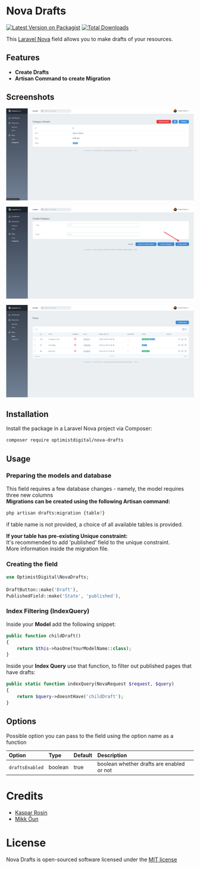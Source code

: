 # Nova Drafts

[![Latest Version on Packagist](https://img.shields.io/packagist/v/optimistdigital/nova-drafts.svg?style=flat-square)](https://packagist.org/packages/optimistdigital/nova-drafts)
[![Total Downloads](https://img.shields.io/packagist/dt/optimistdigital/nova-drafts.svg?style=flat-square)](https://packagist.org/packages/optimistdigital/nova-drafts)

This [Laravel Nova](https://nova.laravel.com) field allows you to make drafts of your resources.

## Features

- **Create Drafts**
- **Artisan Command to create Migration**

## Screenshots

![Detail View](./docs/nova-drafts-details-view.png)

![Form View](./docs/nova-drafts-form-view.png)

![Index View](./docs/nova-drafts-index-view.png)

## Installation

Install the package in a Laravel Nova project via Composer:
```bash
composer require optimistdigital/nova-drafts
```

## Usage

### Preparing the models and database

This field requires a few database changes - namely, the model requires three new columns  
**Migrations can be created using the following Artisan command:**  
```bash
php artisan drafts:migration {table?}
```
if table name is not provided, a choice of all available tables is provided.

**If your table has pre-existing Unique constraint:**  
It's recommended to add 'published' field to the unique constraint.  
More information inside the migration file.

### Creating the field
```php
use OptimistDigital\NovaDrafts;

DraftButton::make('Draft'),
PublishedField::make('State', 'published'),
```

### Index Filtering (IndexQuery)

Inside your **Model** add the following snippet:
```php
public function childDraft()
{
    return $this->hasOne(YourModelName::class);
}
```

Inside your **Index Query** use that function, to filter out published pages that have drafts: 
```php
public static function indexQuery(NovaRequest $request, $query)
{
    return $query->doesntHave('childDraft');
}
```

## Options

Possible option you can pass to the field using the option name as a function

| Option                   | Type    | Default   | Description                                                             | 
| :----------------------- | :------ | :-------- | :-----------------------------------------------------------------------|
| `draftsEnabled`          | boolean | true      | boolean whether drafts are enabled or not                               |


# Credits

- [Kaspar Rosin](https://github.com/kasparrosin)
- [Mikk Õun](https://github.com/mikkoun)

# License

Nova Drafts is open-sourced software licensed under the [MIT license](https://github.com/optimistdigital/nova-drafts/blob/master/LICENSE.md)


